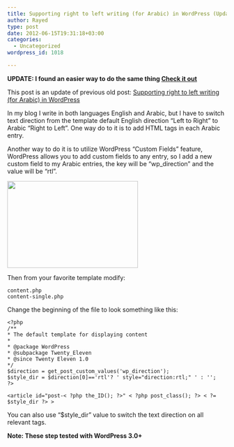 ```yaml
---
title: Supporting right to left writing (for Arabic) in WordPress (Updated)
author: Rayed
type: post
date: 2012-06-15T19:31:18+03:00
categories:
  - Uncategorized
wordpress_id: 1018

---
```

**UPDATE: I found an easier way to do the same thing <a href="http://rayed.com/wordpress/?p=1290">Check it out</a>**

This post is an update of previous old post: <a href="http://rayed.com/wordpress/?p=303">Supporting right to left writing (for Arabic) in WordPress</a>

In my blog I write in both languages English and Arabic, but I have to switch text direction from the template default English direction “Left to Right” to Arabic “Right to Left”.
One way do to it is to add HTML tags in each Arabic entry.

Another way to do it is to utilize WordPress “Custom Fields” feature, WordPress allows you to add custom fields to any entry, so I add a new custom field to my Arabic entries, the key will be “wp_direction” and the value will be “rtl”.

<a href="/static/uploads/2012/06/Screen-shot-2012-09-02-at-5.39.23-PM.png"><img src="/static/uploads/2012/06/Screen-shot-2012-09-02-at-5.39.23-PM-300x199.png" alt="" title="Custom Fields " width="300" height="199" class="alignnone size-medium wp-image-1043" srcset="/static/uploads/2012/06/Screen-shot-2012-09-02-at-5.39.23-PM-300x199.png 300w, /static/uploads/2012/06/Screen-shot-2012-09-02-at-5.39.23-PM-450x300.png 450w, /static/uploads/2012/06/Screen-shot-2012-09-02-at-5.39.23-PM.png 551w" sizes="(max-width: 300px) 100vw, 300px" /></a>

Then from your favorite template modify:

    content.php
    content-single.php

Change the beginning of the file to look something like this:

    <?php
    /**
    * The default template for displaying content
    *
    * @package WordPress
    * @subpackage Twenty_Eleven
    * @since Twenty Eleven 1.0
    */
    $direction = get_post_custom_values('wp_direction');
    $style_dir = $direction[0]=='rtl'? ' style="direction:rtl;" ' : '';
    ?>

    <article id="post-< ?php the_ID(); ?>" < ?php post_class(); ?> < ?= $style_dir ?> >

You can also use “$style_dir” value to switch the text direction on all relevant tags.

**Note: These step tested with WordPress 3.0+**

